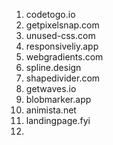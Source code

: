  1. codetogo.io
 2. getpixelsnap.com
 3. unused-css.com
 4. responsiveliy.app
 5. webgradients.com
 6. spline.design
 7. shapedivider.com
 8. getwaves.io
 9. blobmarker.app
 10. animista.net
 11. landingpage.fyi
 12. 